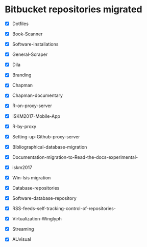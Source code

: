 # Bitbucket repositories migrated
- [x] Dotfiles
- [x] Book-Scanner
- [x] Software-installations
- [x] General-Scraper
- [x] Dila
- [x] Branding
- [x] Chapman
- [x] Chapman-documentary
- [x] R-on-proxy-server
- [x] ISKM2017-Mobile-App
- [x] R-by-proxy
- [x] Setting-up-Github-proxy-server
- [x] Bibliographical-database-migration
- [x] Documentation-migration-to-Read-the-docs-experimental-
- [x] iskm2017
- [x] Win-Isis migration
- [x] Database-repositories
- [x] Software-database-repository
- [x] RSS-feeds-self-tracking-control-of-repositories-
- [x] Virtualization-Winglyph
- [x] Streaming
- [x] AUvisual

